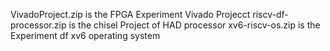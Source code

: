 VivadoProject.zip is the FPGA Experiment Vivado Projecct
riscv-df-processor.zip is the chisel Project of HAD processor
xv6-riscv-os.zip is the Experiment df xv6 operating system
